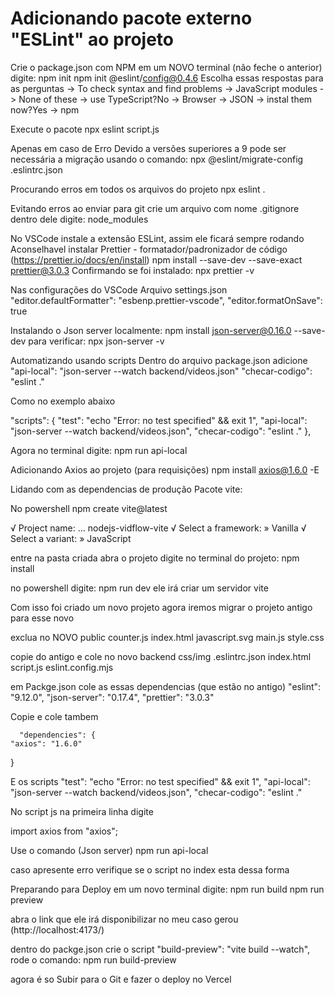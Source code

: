 # Adicionando pacote externo "ESLint" ao projeto

Crie o package.json com NPM em um NOVO terminal (não feche o anterior) digite:
npm init
npm init @eslint/config@0.4.6
Escolha essas respostas para as perguntas
-> To check syntax and find problems
-> JavaScript modules
-> None of these
-> use TypeScript?No
-> Browser
-> JSON
-> instal them now?Yes
-> npm

Execute o pacote
npx eslint script.js

Apenas em caso de Erro
Devido a versões superiores a 9 pode ser necessária a migração usando o comando:
npx @eslint/migrate-config .eslintrc.json

Procurando erros em todos os arquivos do projeto
npx eslint .

Evitando erros ao enviar para git
crie um arquivo com nome .gitignore
dentro dele digite: node_modules

No VSCode instale a extensão ESLint, assim ele ficará sempre rodando
Aconselhavel instalar Prettier - formatador/padronizador de código (https://prettier.io/docs/en/install)
npm install --save-dev --save-exact prettier@3.0.3
Confirmando se foi instalado:
npx prettier -v

Nas configurações do VSCode
Arquivo settings.json
"editor.defaultFormatter": "esbenp.prettier-vscode",
"editor.formatOnSave": true

Instalando o Json server localmente:
npm install json-server@0.16.0 --save-dev
para verificar:
npx json-server -v

Automatizando usando scripts
Dentro do arquivo package.json adicione
"api-local": "json-server --watch backend/videos.json"
"checar-codigo": "eslint ."

Como no exemplo abaixo

"scripts": {
"test": "echo \"Error: no test specified\" && exit 1",
"api-local": "json-server --watch backend/videos.json",
"checar-codigo": "eslint ."
},

Agora no terminal digite:
npm run api-local

Adicionando Axios ao projeto (para requisições)
npm install axios@1.6.0 -E

Lidando com as dependencias de produção
Pacote vite:

No powershell
npm create vite@latest

√ Project name: ... nodejs-vidflow-vite
√ Select a framework: » Vanilla
√ Select a variant: » JavaScript

entre na pasta criada
abra o projeto
digite no terminal do projeto: npm install

no powershell digite: npm run dev
ele irá criar um servidor vite

Com isso foi criado um novo projeto agora iremos migrar o projeto antigo para esse novo

exclua no NOVO
public
counter.js
index.html
javascript.svg
main.js
style.css

copie do antigo e cole no novo
backend
css/img
.eslintrc.json
index.html
script.js
eslint.config.mjs

em Packge.json
cole as essas dependencias (que estão no antigo)
"eslint": "9.12.0",
"json-server": "0.17.4",
"prettier": "3.0.3"

Copie e cole tambem

      "dependencies": {
    "axios": "1.6.0"

}

E os scripts
"test": "echo \"Error: no test specified\" && exit 1",
"api-local": "json-server --watch backend/videos.json",
"checar-codigo": "eslint ."

No script js na primeira linha digite

import axios from "axios";

Use o comando (Json server)
npm run api-local

caso apresente erro verifique se o script no index esta dessa forma

<script src="script.js" type="module"></script>

Preparando para Deploy
em um novo terminal digite:
npm run build
npm run preview

abra o link que ele irá disponibilizar no meu caso gerou (http://localhost:4173/)

dentro do packge.json crie o script
"build-preview": "vite build --watch",
rode o comando: npm run build-preview

agora é so Subir para o Git e fazer o deploy no Vercel
